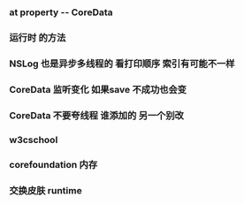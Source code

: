 ### at property -- CoreData

### 运行时 的方法

### NSLog 也是异步多线程的 看打印顺序 索引有可能不一样

### CoreData 监听变化 如果save 不成功也会变

### CoreData  不要夸线程  谁添加的 另一个别改

### w3cschool

### corefoundation  内存

### 交换皮肤 runtime 